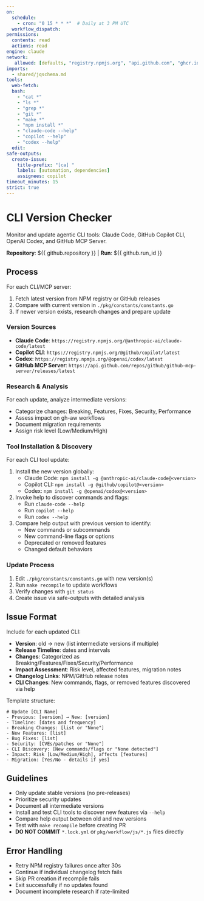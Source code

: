 ```yaml
---
on:
  schedule:
    - cron: "0 15 * * *"  # Daily at 3 PM UTC
  workflow_dispatch:
permissions:
  contents: read
  actions: read
engine: claude
network: 
   allowed: [defaults, "registry.npmjs.org", "api.github.com", "ghcr.io"]
imports:
  - shared/jqschema.md
tools:
  web-fetch:
  bash:
    - "cat *"
    - "ls *"
    - "grep *"
    - "git *"
    - "make *"
    - "npm install *"
    - "claude-code --help"
    - "copilot --help"
    - "codex --help"
  edit:
safe-outputs:
  create-issue:
    title-prefix: "[ca] "
    labels: [automation, dependencies]
    assignees: copilot
timeout_minutes: 15
strict: true
---
```


# CLI Version Checker

Monitor and update agentic CLI tools: Claude Code, GitHub Copilot CLI, OpenAI Codex, and GitHub MCP Server.

**Repository**: ${{ github.repository }} | **Run**: ${{ github.run_id }}

## Process

For each CLI/MCP server:
1. Fetch latest version from NPM registry or GitHub releases
2. Compare with current version in `./pkg/constants/constants.go`
3. If newer version exists, research changes and prepare update

### Version Sources
- **Claude Code**: `https://registry.npmjs.org/@anthropic-ai/claude-code/latest`
- **Copilot CLI**: `https://registry.npmjs.org/@github/copilot/latest`
- **Codex**: `https://registry.npmjs.org/@openai/codex/latest`
- **GitHub MCP Server**: `https://api.github.com/repos/github/github-mcp-server/releases/latest`

### Research & Analysis
For each update, analyze intermediate versions:
- Categorize changes: Breaking, Features, Fixes, Security, Performance
- Assess impact on gh-aw workflows
- Document migration requirements
- Assign risk level (Low/Medium/High)

### Tool Installation & Discovery
For each CLI tool update:
1. Install the new version globally:
   - Claude Code: `npm install -g @anthropic-ai/claude-code@<version>`
   - Copilot CLI: `npm install -g @github/copilot@<version>`
   - Codex: `npm install -g @openai/codex@<version>`
2. Invoke help to discover commands and flags:
   - Run `claude-code --help`
   - Run `copilot --help`
   - Run `codex --help`
3. Compare help output with previous version to identify:
   - New commands or subcommands
   - New command-line flags or options
   - Deprecated or removed features
   - Changed default behaviors

### Update Process
1. Edit `./pkg/constants/constants.go` with new version(s)
2. Run `make recompile` to update workflows
3. Verify changes with `git status`
4. Create issue via safe-outputs with detailed analysis

## Issue Format
Include for each updated CLI:
- **Version**: old → new (list intermediate versions if multiple)
- **Release Timeline**: dates and intervals
- **Changes**: Categorized as Breaking/Features/Fixes/Security/Performance
- **Impact Assessment**: Risk level, affected features, migration notes
- **Changelog Links**: NPM/GitHub release notes
- **CLI Changes**: New commands, flags, or removed features discovered via help

Template structure:
```
# Update [CLI Name]
- Previous: [version] → New: [version]
- Timeline: [dates and frequency]
- Breaking Changes: [list or "None"]
- New Features: [list]
- Bug Fixes: [list]
- Security: [CVEs/patches or "None"]
- CLI Discovery: [New commands/flags or "None detected"]
- Impact: Risk [Low/Medium/High], affects [features]
- Migration: [Yes/No - details if yes]
```

## Guidelines
- Only update stable versions (no pre-releases)
- Prioritize security updates
- Document all intermediate versions
- Install and test CLI tools to discover new features via `--help`
- Compare help output between old and new versions
- Test with `make recompile` before creating PR
- **DO NOT COMMIT** `*.lock.yml` or `pkg/workflow/js/*.js` files directly

## Error Handling
- Retry NPM registry failures once after 30s
- Continue if individual changelog fetch fails
- Skip PR creation if recompile fails
- Exit successfully if no updates found
- Document incomplete research if rate-limited
